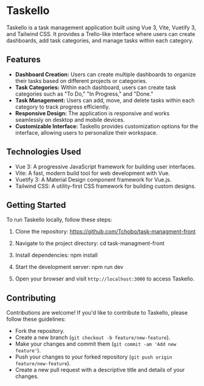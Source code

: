 # Taskello

Taskello is a task management application built using Vue 3, Vite, Vuetify 3, and Tailwind CSS. It provides a Trello-like interface where users can create dashboards, add task categories, and manage tasks within each category.

## Features

- **Dashboard Creation:** Users can create multiple dashboards to organize their tasks based on different projects or categories.
- **Task Categories:** Within each dashboard, users can create task categories such as "To Do," "In Progress," and "Done."
- **Task Management:** Users can add, move, and delete tasks within each category to track progress efficiently.
- **Responsive Design:** The application is responsive and works seamlessly on desktop and mobile devices.
- **Customizable Interface:** Taskello provides customization options for the interface, allowing users to personalize their workspace.

## Technologies Used

- Vue 3: A progressive JavaScript framework for building user interfaces.
- Vite: A fast, modern build tool for web development with Vue.
- Vuetify 3: A Material Design component framework for Vue.js.
- Tailwind CSS: A utility-first CSS framework for building custom designs.

## Getting Started

To run Taskello locally, follow these steps:

1. Clone the repository:
https://github.com/Tchobo/task-managment-front

2. Navigate to the project directory:
cd task-managment-front

3. Install dependencies:
npm install

4. Start the development server:
npm run dev

5. Open your browser and visit `http://localhost:3000` to access Taskello.

## Contributing

Contributions are welcome! If you'd like to contribute to Taskello, please follow these guidelines:
- Fork the repository.
- Create a new branch (`git checkout -b feature/new-feature`).
- Make your changes and commit them (`git commit -am 'Add new feature'`).
- Push your changes to your forked repository (`git push origin feature/new-feature`).
- Create a new pull request with a descriptive title and details of your changes.
